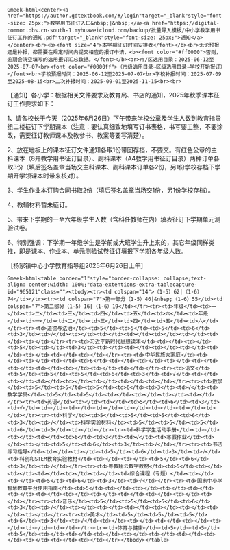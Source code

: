 `Gmeek-html<center><a href="https://author.gdtextbook.com/#/login"target="_blank"style="font-size: 25px;">教学用书征订入口&nbsp;|&nbsp;</a><a href="https://digital-common.obs.cn-south-1.myhuaweicloud.com/backup/批量导入模板/中小学教学用书征订工作的通知.pdf"target="_blank"style="font-size: 25px;">通知</a></center><br><b><font size="4">本学期征订时间安排表</font></b><br>无论预报还是补报，都需要在规定时间内提交相应的报订申请，<b><font color="#ff0000">否则，逾期会清空填写的选用报订汇总数据。</font></b><br>市/区选用目录：2025-06-12至2025-07-07<br><font color="#0000ff">（市级选用目录→区级选用目录→学校开始报订）</font><br>学校预报时间：2025-06-12至2025-07-07<br>学校补报时间：2025-07-09至2025-08-15<br>二次补报时间：2025-09-01至2025-11-15<br><br>`

【通知】各小学：根据相关文件要求及教育局、书店的通知，2025年秋季课本征订工作要求如下：

1、请各校长于今天（2025年6月26日）下午带来学校公章及学生人数到教育指导组二楼征订下学期课本（注意：要认真细致地填写订书表格，书写要工整，不要涂改，需要征订教师课本及教参书、教案等要写清楚）。

2、放在地板上的课本征订文件通知各取1份带回存档，不要交。有红色公章的主科课本（8开教学用书征订目录）、副科课本（A4教学用书征订目录）两种订单各取3份（填后签名盖章当场交主科课本、副科课本订单各2份，另1份学校存档下学期开学领课本时带来核对）。

3、学生作业本订购合同书取2份（填后签名盖章当场交1份，另1份学校存档）。

4、教辅材料暂未征订。

5、带来下学期的一至六年级学生人数（含科任教师在内）填表征订下学期单元测验试卷。

6、特别强调：下学期一年级学生是学前或大班学生升上来的，其它年级同样类推，即是课本、作业本、单元测验试卷征订填报下学期各年级人数。

［杨家镇中心小学教育指导组2025年6月26日上午］

`Gmeek-html<table border="1"style="border-collapse: collapse;text-align: center;width: 100%;"data-extentions-extra-tablecapture-id="965121"class=""><tbody><tr><td colspan="14">（1-5）62|（1-6）74</td></tr><tr><td colspan="7">第一部分（1-5）46|&nbsp;（1-6）55</td><td colspan="7">第二部分（1-5）16|（1-6）19</td></tr><tr><td>年级</td><td>一</td><td>二</td><td>三</td><td>四</td><td>五</td><td>六</td><td>年级</td><td>一</td><td>二</td><td>三</td><td>四</td><td>五</td><td>六</td></tr><tr><td>道德与法治</td><td>5</td><td>5</td><td>5</td><td>6</td><td>3</td><td>√</td><td></td><td></td><td></td><td></td><td></td><td></td><td></td></tr><tr><td>习近平新时代思想读本</td><td></td><td></td><td>5</td><td></td><td>3</td><td></td><td></td><td></td><td></td><td></td><td></td><td></td><td></td></tr><tr><td>中华民族大家庭</td><td></td><td></td><td></td><td>6</td><td></td><td></td><td></td><td></td><td></td><td></td><td></td><td></td><td></td></tr><tr><td>语文</td><td>5</td><td>5</td><td>5</td><td>6</td><td>3</td><td>√</td><td></td><td></td><td></td><td></td><td></td><td></td><td></td></tr><tr><td>数学</td><td>5</td><td>5</td><td>5</td><td>6</td><td>3</td><td>√</td><td>数学学具</td><td>5</td><td>5</td><td></td><td></td><td></td><td></td></tr><tr><td>英语</td><td></td><td></td><td>5</td><td>6</td><td>3</td><td>√</td><td></td><td></td><td></td><td></td><td></td><td></td><td></td></tr><tr><td>科学</td><td>5</td><td>5</td><td>5</td><td>6</td><td>3</td><td>√</td><td>科学实验材料</td><td>5</td><td>5</td><td>5</td><td>6</td><td>3</td><td></td></tr><tr><td>科学学生活动手册</td><td></td><td></td><td></td><td>6</td><td>3</td><td>√</td><td>寒假作业</td><td></td><td></td><td>5</td><td>6</td><td>3</td><td>√</td></tr><tr><td>书法练习指导</td><td></td><td></td><td>5</td><td>6</td><td>3</td><td>√</td><td>科创和STEM教育实验教材</td><td></td><td></td><td>5</td><td>6</td><td>3</td><td>√</td></tr><tr><td>粤教翔云数字教材</td><td>5</td><td></td><td></td><td></td><td></td><td></td><td>综合课程（专题）</td><td></td><td></td><td>5</td><td>6</td><td>3</td><td>√</td></tr><tr><td>国家中小学智慧教育平台使用指南</td><td>5</td><td></td><td></td><td></td><td></td><td></td><td></td><td></td><td></td><td></td><td></td><td></td><td></td></tr><tr><td>音乐</td><td>5</td><td>5</td><td>5</td><td>6</td><td>3</td><td>√</td><td></td><td></td><td></td><td></td><td></td><td></td><td></td></tr><tr><td>美术</td><td>5</td><td>5</td><td>5</td><td>6</td><td>3</td><td>√</td><td></td><td></td><td></td><td></td><td></td><td></td><td></td></tr><tr><td>体育与健康</td><td>5</td><td>5</td><td>5</td><td></td><td></td><td></td><td></td><td></td><td></td><td></td><td></td><td></td><td></td></tr></tbody></table>`